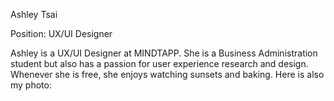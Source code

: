 Ashley Tsai

Position: UX/UI Designer

Ashley is a UX/UI Designer at MINDTAPP. She is a Business Administration student but also has a passion for user experience research and design. Whenever she is free, she enjoys watching sunsets and baking. Here is also my photo: